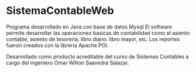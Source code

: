 # SistemaContableWeb
Programa desarrollado en Java con base de datos Mysql
El software permite desarrollar las operaciones basicas de contabilidad como el asiento contable, asiento de tesoreria,
libro diario. libro mayor, etc. Los reportes fueron creados con la libreria Apache POI.

Desarrollado como producto acreditable del curso de Sistemas Contables a cargo del ingeniero Omar Wilton Saavedra Salazar.
